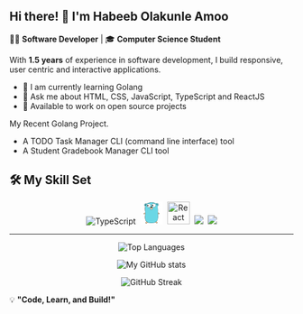## Hi there! 👋 I'm Habeeb Olakunle Amoo

🧑‍💻 **Software Developer** | 🎓 **Computer Science Student**  

With **1.5 years** of experience in software development, I build responsive, user centric and interactive applications.


- 🌱 I am currently learning Golang
- 🎉 Ask me about HTML, CSS, JavaScript, TypeScript and ReactJS
- 🚀 Available to work on open source projects

My Recent Golang Project.

- A TODO Task Manager CLI (command line interface) tool
- A Student Gradebook Manager CLI tool
  

## 🛠 My Skill Set
<div align="center">
  <img src="https://cdn.jsdelivr.net/gh/devicons/devicon/icons/typescript/typescript-original.svg" alt="TypeScript" width="40" height="40">&nbsp;
  <img src="assets/go-original.svg" height="40" />&nbsp;
  <img src="https://cdn.jsdelivr.net/gh/devicons/devicon/icons/react/react-original.svg" title="React" width="40" height="40"/>&nbsp;
  <img src="https://git-scm.com/images/logos/downloads/Git-Icon-1788C.png" height="40"/>&nbsp;
  <img src="https://cdn.worldvectorlogo.com/logos/postgresql.svg" height="40" />
</div>

---
<div align="center">

  ![Top Languages](https://github-readme-stats.vercel.app/api/top-langs/?username=Habeebamoo&layout=compact&theme=radical)

  ![My GitHub stats](https://github-readme-stats.vercel.app/api?username=Habeebamoo&show_icons=true&theme=radical)
  
  ![GitHub Streak](https://github-readme-streak-stats.herokuapp.com/?user=Habeebamoo&theme=radical)
</div>

💡 **"Code, Learn, and Build!"**
